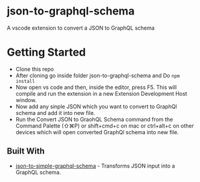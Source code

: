 # json-to-graphql-schema
A vscode extension to convert a JSON to GraphQL schema

# Getting Started
* Clone this repo
* After cloning go inside folder json-to-graphql-schema and Do `npm install`
* Now open vs code and then, inside the editor, press F5. This will compile and run the extension in a new Extension Development Host window.
* Now add any sinple JSON which you want to convert to GraphQl schema and add it into new file.
* Run the Convert JSON to GraohQL Schema command from the Command Palette (⇧⌘P) or shift+cmd+c on mac or ctrl+alt+c on other devices which will open converted GraphQl schema into new file.
## Built With

* [json-to-simple-graphql-schema](https://walmartlabs.github.io/json-to-simple-graphql-schema/) - Transforms JSON input into a GraphQL schema.
